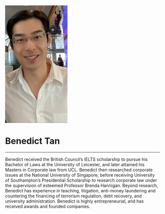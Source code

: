 ![Profile_pic](https://raw.githubusercontent.com/benedicttjc/Resume/gh-pages/Images/206819084_1092948124447480_74458620125560930_n.jpg) 

# Benedict Tan

* * *
Benedict received the British Council’s IELTS scholarship to pursue his Bachelor of Laws at the University of Leicester, and later attained his Masters in Corporate law from UCL. Benedict then researched corporate issues at the National University of Singapore, before receiving University of Southampton’s Presidential Scholarship to research corporate law under the supervision of esteemed Professor Brenda Hannigan. Beyond research, Benedict has experience in teaching, litigation, anti-money laundering and countering the financing of terrorism regulation, debt recovery, and university administration. Benedict is highly entrepreneurial, and has received awards and founded companies.
